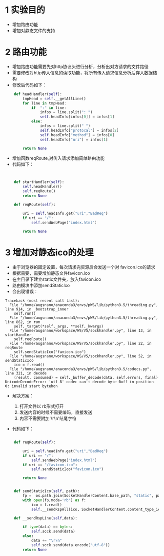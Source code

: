 
# 1 实验目的
- 增加路由功能
- 增加对静态文件的支持

# 2 路由功能
- 增加路由功能需要先对http协议头进行分析，分析出对方请求的文件路径
- 需要修改对http传入信息的读取功能，将所有传入请求信息分析后存入数据结构
- 修改后代码如下：
```python
    def headHandler(self):
        tmpHead = self.__getAllLine()
        for line in tmpHead:
            if  ":" in line:
                infos = line.split(": ")
                self.headInfo[infos[0]] = infos[1]
            else:
                infos = line.split(" ")
                self.headInfo["protocal"] = infos[2]
                self.headInfo["method"] = infos[0]
                self.headInfo["uri"] = infos[1]

        return None
```

- 增加函数reqRoute,对传入请求添加简单路由功能
- 代码如下：
```python


    def startHandler(self):
        self.headHandler()
        self.reqRoute()
        return None

    def reqRoute(self):

        uri = self.headInfo.get("uri","BadReq")
        if uri == "/":
            self.sendWebPage("index.html")
        
        return None
```

# 3 增加对静态ico的处理
- 由于浏览器的固定设置，每次请求完资源后会发送一个对 favicon.ico的请求
- 根据需要，需要增加静态文件favicon.ico 
- 在主目录下建立static文件夹，放入favicon.ico
- 路由模块中添加sendStaticIco
- 会出现错误：
```pytException in thread Thread-12:
Traceback (most recent call last):
  File "/home/augsnano/anaconda3/envs/pWS/lib/python3.5/threading.py", line 914, in _bootstrap_inner
    self.run()
  File "/home/augsnano/anaconda3/envs/pWS/lib/python3.5/threading.py", line 862, in run
    self._target(*self._args, **self._kwargs)
  File "/home/augsnano/workspace/WS/V5/sockhandler.py", line 13, in startHandler
    self.reqRoute()
  File "/home/augsnano/workspace/WS/V5/sockhandler.py", line 22, in reqRoute
    self.sendStaticIco("favicon.ico")
  File "/home/augsnano/workspace/WS/V5/sockhandler.py", line 52, in sendStaticIco
    ico = f.read()
  File "/home/augsnano/anaconda3/envs/pWS/lib/python3.5/codecs.py", line 321, in decode
    (result, consumed) = self._buffer_decode(data, self.errors, final)
UnicodeDecodeError: 'utf-8' codec can't decode byte 0xff in position 0: invalid start bytehon

```
- 解决方案：
    1. 打开文件以 rb形式打开
    2. 发送内容的时候不需要编码，直接发送
    3. 内容不需要附加'\r\n'结尾字符

- 代码如下：
```python

    def reqRoute(self):

        uri = self.headInfo.get("uri","BadReq")
        if uri == "/":
            self.sendWebPage("index.html")
        if uri == "/favicon.ico":
            self.sendStaticIco("favicon.ico")

        return None


    def sendStaticIco(self, path):
        fp =  os.path.join(SocketHandlerContent.base_path, "static", path)
        with open(fp,mode='rb') as f:
            ico = f.read()
            self.__sendRspAll(ico, SocketHandlerContent.content_type_ico)

    def __sendRspLine(self,data):

        if type(data) == bytes:
            self.sock.send(data)
        else:
            data += "\r\n"
            self.sock.send(data.encode("utf-8"))
        return None
```